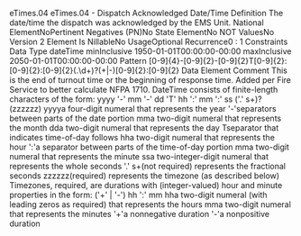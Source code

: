 

eTimes.04
eTimes.04 - Dispatch Acknowledged Date/Time
Definition
The date/time the dispatch was acknowledged by the EMS Unit.
National ElementNoPertinent Negatives (PN)No
State ElementNo
NOT ValuesNo
Version 2 Element
Is NillableNo
UsageOptional
Recurrence0 : 1
Constraints
Data Type
dateTime
minInclusive
1950-01-01T00:00:00-00:00
maxInclusive
2050-01-01T00:00:00-00:00
Pattern
[0-9]{4}-[0-9]{2}-[0-9]{2}T[0-9]{2}:[0-9]{2}:[0-9]{2}(\.\d+)?(\+|-)[0-9]{2}:[0-9]{2}
Data Element Comment
This is the end of turnout time or the beginning of response time. Added per Fire Service to better calculate NFPA 1710. 
DateTime consists of finite-length characters of the form: yyyy '-' mm '-' dd 'T' hh ':' mm ':' ss ('.' s+)? (zzzzzz)
yyyya four-digit numeral that represents the year
'-'separators between parts of the date portion
mma two-digit numeral that represents the month
dda two-digit numeral that represents the day
Tseparator that indicates time-of-day follows
hha two-digit numeral that represents the hour
':'a separator between parts of the time-of-day portion
mma two-digit numeral that represents the minute
ssa two-integer-digit numeral that represents the whole seconds
'.' s+(not required) represents the fractional seconds
zzzzzz(required) represents the timezone (as described below)
Timezones, required, are durations with (integer-valued) hour and minute properties in the form: ('+' | '-') hh ':' mm
hha two-digit numeral (with leading zeros as required) that represents the hours
mma two-digit numeral that represents the minutes
'+'a nonnegative duration
'-'a nonpositive duration